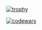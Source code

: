 [![trophy](https://github-profile-trophy.vercel.app/?username=Ratatuii&theme=onedark)](https://github.com/ryo-ma/github-profile-trophy)


[![codewars](https://www.codewars.com/users/Ratatuii/badges/large)](https://www.codewars.com/users/iRatatuii)  
